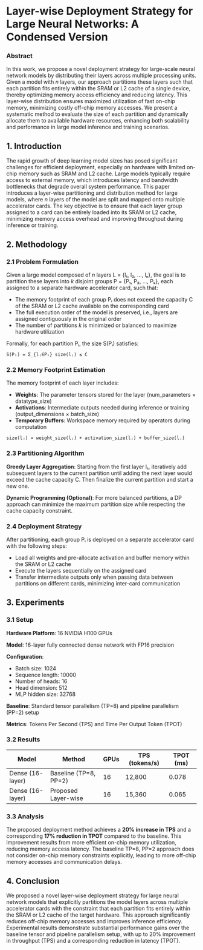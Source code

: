 # Layer-wise Deployment Strategy for Large Neural Networks: A Condensed Version

### Abstract

In this work, we propose a novel deployment strategy for large-scale neural network models by distributing their layers across multiple processing units. Given a model with *n* layers, our approach partitions these layers such that each partition fits entirely within the SRAM or L2 cache of a single device, thereby optimizing memory access efficiency and reducing latency. This layer-wise distribution ensures maximized utilization of fast on-chip memory, minimizing costly off-chip memory accesses. We present a systematic method to evaluate the size of each partition and dynamically allocate them to available hardware resources, enhancing both scalability and performance in large model inference and training scenarios.

## 1. Introduction

The rapid growth of deep learning model sizes has posed significant challenges for efficient deployment, especially on hardware with limited on-chip memory such as SRAM and L2 cache. Large models typically require access to external memory, which introduces latency and bandwidth bottlenecks that degrade overall system performance. This paper introduces a layer-wise partitioning and distribution method for large models, where *n* layers of the model are split and mapped onto multiple accelerator cards. The key objective is to ensure that each layer group assigned to a card can be entirely loaded into its SRAM or L2 cache, minimizing memory access overhead and improving throughput during inference or training.

## 2. Methodology

### 2.1 Problem Formulation

Given a large model composed of *n* layers L = {l₁, l₂, ..., lₙ}, the goal is to partition these layers into *k* disjoint groups P = {P₁, P₂, ..., Pₖ}, each assigned to a separate hardware accelerator card, such that:

* The memory footprint of each group Pᵢ does not exceed the capacity C of the SRAM or L2 cache available on the corresponding card
* The full execution order of the model is preserved, i.e., layers are assigned contiguously in the original order
* The number of partitions *k* is minimized or balanced to maximize hardware utilization

Formally, for each partition Pᵢ, the size S(Pᵢ) satisfies:

```
S(Pᵢ) = Σ_{lⱼ∈Pᵢ} size(lⱼ) ≤ C
```

### 2.2 Memory Footprint Estimation

The memory footprint of each layer includes:

* **Weights**: The parameter tensors stored for the layer (num_parameters × datatype_size)
* **Activations**: Intermediate outputs needed during inference or training (output_dimensions × batch_size)
* **Temporary Buffers**: Workspace memory required by operators during computation

```
size(lⱼ) = weight_size(lⱼ) + activation_size(lⱼ) + buffer_size(lⱼ)
```

### 2.3 Partitioning Algorithm

**Greedy Layer Aggregation**: Starting from the first layer l₁, iteratively add subsequent layers to the current partition until adding the next layer would exceed the cache capacity C. Then finalize the current partition and start a new one.

**Dynamic Programming (Optional)**: For more balanced partitions, a DP approach can minimize the maximum partition size while respecting the cache capacity constraint.

### 2.4 Deployment Strategy

After partitioning, each group Pᵢ is deployed on a separate accelerator card with the following steps:

* Load all weights and pre-allocate activation and buffer memory within the SRAM or L2 cache
* Execute the layers sequentially on the assigned card
* Transfer intermediate outputs only when passing data between partitions on different cards, minimizing inter-card communication

## 3. Experiments

### 3.1 Setup

**Hardware Platform**: 16 NVIDIA H100 GPUs

**Model**: 16-layer fully connected dense network with FP16 precision

**Configuration**:
- Batch size: 1024
- Sequence length: 10000
- Number of heads: 16
- Head dimension: 512
- MLP hidden size: 32768

**Baseline**: Standard tensor parallelism (TP=8) and pipeline parallelism (PP=2) setup

**Metrics**: Tokens Per Second (TPS) and Time Per Output Token (TPOT)

### 3.2 Results

| Model | Method | GPUs | TPS (tokens/s) | TPOT (ms) |
|-------|--------|------|----------------|-----------|
| Dense (16-layer) | Baseline (TP=8, PP=2) | 16 | 12,800 | 0.078 |
| Dense (16-layer) | Proposed Layer-wise | 16 | 15,360 | 0.065 |

### 3.3 Analysis

The proposed deployment method achieves a **20% increase in TPS** and a corresponding **17% reduction in TPOT** compared to the baseline. This improvement results from more efficient on-chip memory utilization, reducing memory access latency. The baseline TP=8, PP=2 approach does not consider on-chip memory constraints explicitly, leading to more off-chip memory accesses and communication delays.

## 4. Conclusion

We proposed a novel layer-wise deployment strategy for large neural network models that explicitly partitions the model layers across multiple accelerator cards with the constraint that each partition fits entirely within the SRAM or L2 cache of the target hardware. This approach significantly reduces off-chip memory accesses and improves inference efficiency. Experimental results demonstrate substantial performance gains over the baseline tensor and pipeline parallelism setup, with up to 20% improvement in throughput (TPS) and a corresponding reduction in latency (TPOT).